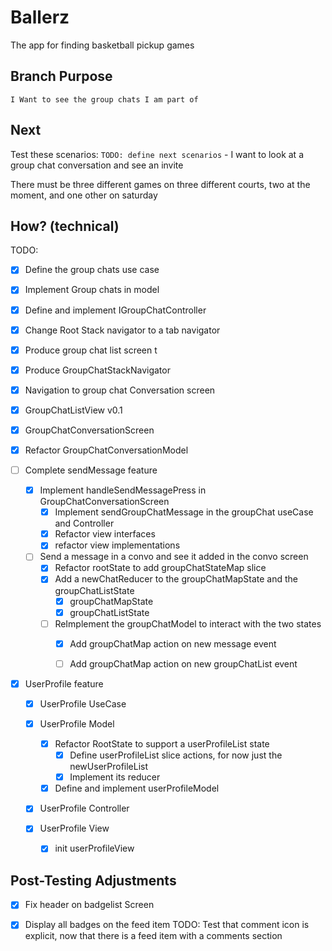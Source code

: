 # Ballerz
The app for finding basketball pickup games


## Branch Purpose
    I Want to see the group chats I am part of

## Next 
Test these scenarios:
    `TODO: define next scenarios` 
    - I want to look at a group chat conversation and see an invite
        
There must be three different games on three different courts, two at the moment, and one other on saturday


## How? (technical)
TODO: 
- [x] Define the group chats use case

- [x] Implement Group chats in model

- [x] Define and implement IGroupChatController

- [x] Change Root Stack navigator to a tab navigator

- [x] Produce group chat list screen
t
- [x] Produce GroupChatStackNavigator


- [x] Navigation to group chat Conversation screen


- [x] GroupChatListView v0.1

- [x] GroupChatConversationScreen


* [x] Refactor GroupChatConversationModel


- [ ] Complete sendMessage feature 
    - [x] Implement handleSendMessagePress in GroupChatConversationScreen
        - [x] Implement sendGroupChatMessage in the groupChat useCase and Controller
        - [x] Refactor view interfaces 
        - [x] refactor view implementations

    - [ ] Send a message in a convo and see it added in the convo screen
        * [x] Refactor rootState to add groupChatStateMap slice
        * [x] Add a newChatReducer to the groupChatMapState and the groupChatListState
            - [x] groupChatMapState
            - [x] groupChatListState
        * [ ] ReImplement the groupChatModel to interact with the two states
            - [x] Add groupChatMap action on new message event
            - [ ] Add groupChatMap action on new groupChatList event




- [x] UserProfile feature

    - [x] UserProfile UseCase

    - [x] UserProfile Model
        - [x] Refactor RootState to support a userProfileList state
            - [x] Define userProfileList slice actions, for now just the newUserProfileList
            - [x] Implement its reducer

        - [x] Define and implement userProfileModel

    - [x] UserProfile Controller

    - [x] UserProfile View
        - [x] init userProfileView





## Post-Testing Adjustments
- [x] Fix header on badgelist Screen
- [x] Display all badges on the feed item
TODO: Test that comment icon is explicit, now that there is a feed item with a comments section



